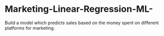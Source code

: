 # Marketing-Linear-Regression-ML-
Build a model which predicts sales based on the money spent on different platforms for marketing.
